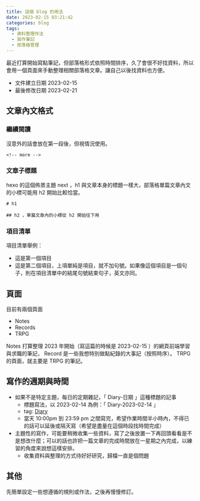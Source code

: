 ```yaml
---
title: 這個 blog 的用法
date: 2023-02-15 03:21:42
categories: blog
tags:
  - 資料整理作法
  - 寫作筆記
  - 部落格管理
---
```


最近打算開始寫點筆記，但部落格形式依照時間排序，久了會很不好找資料，所以會用一個頁面來手動整理相關部落格文章。讓自己以後找資料也方便。

<!-- more -->

- 文件建立日期 2023-02-15
- 最後修改日期 2023-02-21

## 文章內文格式

### 繼續閱讀

沒意外的話會放在第一段後，但視情況使用。

```
<!-- more -->
```

### 文章子標題

hexo 的這個佈景主題 next ，h1 與文章本身的標題一樣大，部落格單篇文章內文的小標可能用 h2 開始比較恰當。

```
# h1

## h2 ，單篇文章內的小標從 h2 開始往下用
```

### 項目清單

項目清單舉例：

- 這是第一個項目
- 這是第二個項目，上項單純是項目，就不加句號。如果像這個項目是一個句子，則在項目清單中的結尾句號結束句子，英文亦同。

## 頁面

目前有兩個頁面

- Notes
- Records
- TRPG

Notes 打算整理 2023 年開始（寫這篇的時候是 2023-02-15 ）的網頁前端學習與求職的筆記， Record 是一些我想特別做點紀錄的大事記（按照時序）。 TRPG 的頁面，就主要是 TRPG 的筆記。

## 寫作的週期與時間

- 如果不是特定主題，每日的定期雜記，「 Diary-日期 」這種標題的記事
  - 標題寫法，以 2023-02-14 為例：「 Diary-2023-02-14 」
  - tag: [Diary](/tags/Diary/)
  - 當天 10:00pm 到 23:59 pm 之間寫完，希望作業時間半小時內，不得已的話可以延後或隔天寫（希望是盡量在這個時段找時間完成）
- 主題性的寫作，可能要稍微收集一些資料，寫了之後放置一下再回頭看看是不是想改什麼；可以的話也許把一篇文章的完成時間放在一星期之內完成，以練習的角度來說想這樣安排。
  - 收集資料與整理的方式待好好研究，歸檔一直是個問題

## 其他

先簡單設定一些想遵循的規則或作法，之後再慢慢修訂。
